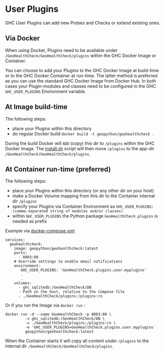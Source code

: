 # User Plugins

GHC User Plugins can add new Probes and Checks or extend existing ones.

## Via Docker

When using Docker, Plugins need to be available under `/GeoHealthCheck/GeoHealthCheck/plugins` within the 
GHC Docker Image or Container. 

You can choose to add your Plugins to the GHC Docker Image at build-time
or to the GHC Docker Container at run-time. The latter method is preferred as you can use the standard 
GHC Docker Image from Docker Hub. In both cases your
Plugin-modules and classes need to be configured in the GHC `GHC_USER_PLUGINS` Environment variable. 
                   
## At Image build-time

The following steps:

- place your Plugins within this directory
- do regular Docker build `docker build -t geopython/geohealthcheck .`

During the build Docker will `ADD` (copy) this dir to `/plugins` within the GHC Docker Image.
The [install.sh](../install.sh) script will then move `/plugins`
to the app-dir `/GeoHealthCheck/GeoHealthCheck/plugins`.
 
## At Container run-time (preferred)

The following steps:

- place your Plugins within this directory (or any other dir on your host)
- make a Docker Volume mapping from this dir to the Container internal dir `/plugins`
- specify your Plugins via Container Environment as `GHC_USER_PLUGINS: (comma-separated string of modules and/or classes)`
- within `GHC_USER_PLUGINS` the Python package `GeoHealthCheck.plugins` is needed as prefix
 
Example via [docker-compose.yml](../docker-compose.yml):

```
services:
  geohealthcheck:
    image: geopython/geohealthcheck:latest
    ports:
      - 8083:80
    # Override settings to enable email notifications
    environment:
       GHC_USER_PLUGINS: 'GeoHealthCheck.plugins.user.myplugins'
       .
       .
    volumes:
      - ghc_sqlitedb:/GeoHealthCheck/DB
      - Path on the host, relative to the Compose file
      - ./GeoHealthCheck/plugins:/plugins:ro
```

Or if you run the Image via `docker run` :


```
docker run -d --name GeoHealthCheck -p 8083:80 \
         -v ghc_sqlitedb:/GeoHealthCheck/DB \
         -v ./GeoHealthCheck/plugins:/plugins:ro \
         -e 'GHC_USER_PLUGINS=GeoHealthCheck.plugins.user.myplugins'
         geopython/geohealthcheck:latest
```

When the Container starts it will copy all content under
`/plugins` to the internal dir `/GeoHealthCheck/GeoHealthCheck/plugins`. 

